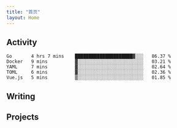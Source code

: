 ```yaml
---
title: "首页"
layout: Home
---
```


## Activity
<!--START_SECTION:waka-->
```text
Go       4 hrs 7 mins    █████████████████████▓░░░   86.37 % 
Docker   9 mins          ▓░░░░░░░░░░░░░░░░░░░░░░░░   03.21 % 
YAML     7 mins          ▓░░░░░░░░░░░░░░░░░░░░░░░░   02.64 % 
TOML     6 mins          ▓░░░░░░░░░░░░░░░░░░░░░░░░   02.36 % 
Vue.js   5 mins          ▒░░░░░░░░░░░░░░░░░░░░░░░░   01.85 % 
```
<!--END_SECTION:waka-->

## Writing
<PindedPosts />

## Projects
<Projects />
